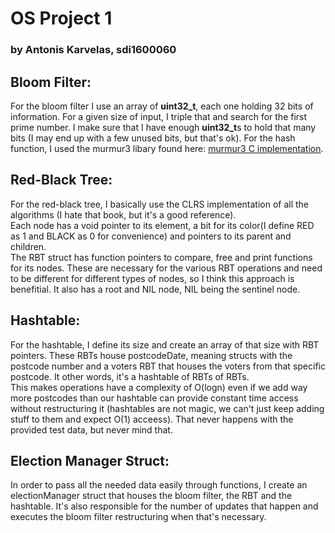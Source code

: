 <h1>OS Project 1</h1>
<h3>by Antonis Karvelas, sdi1600060</h3>

<h2>Bloom Filter:</h2>
<p>
For the bloom filter I use an array of <strong>uint32_t</strong>, each one holding 32 bits of information. For a given size of input, I triple that and search for the first prime number. I make sure that I have enough <strong>uint32_t</strong>s to hold that many bits (I may end up with a few unused bits, but that's ok).
For the hash function, I used the murmur3 libary found here: <a href="https://github.com/PeterScott/murmur3">murmur3 C implementation</a>.
</p>

<h2>Red-Black Tree:</h2>
<p>
For the red-black tree, I basically use the CLRS implementation of all the algorithms (I hate that book, but it's a good reference). <br>
Each node has a void pointer to its element, a bit for its color(I define RED as 1 and BLACK as 0 for convenience) and pointers to its parent and children.<br>
The RBT struct has function pointers to compare, free and print functions for its nodes. These are necessary for the various RBT operations and need to be different for different types of nodes, so I think this approach is benefitial. It also has a root and NIL node, NIL being the sentinel node.
</p>

<h2>Hashtable:</h2>
<p>
For the hashtable, I define its size and create an array of that size with RBT pointers. These RBTs house postcodeDate, meaning structs with the postcode number and a voters RBT that houses the voters from that specific postcode. It other words, it's a hashtable of RBTs of RBTs. <br> 
This makes operations have a complexity of O(logn) even if we add way more postcodes than our hashtable can provide constant time access without restructuring it (hashtables are not magic, we can't just keep adding stuff to them and expect O(1) acceess). That never happens with the provided test data, but never mind that.
</p>

<h2>Election Manager Struct:</h2>
<p>
In order to pass all the needed data easily through functions, I create an electionManager struct that houses the bloom filter, the RBT and the hashtable. It's also responsible for the number of updates that happen and executes the bloom filter restructuring when that's necessary.
</p>